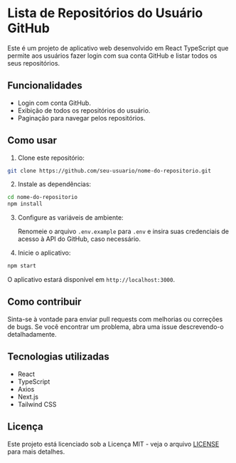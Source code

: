# Lista de Repositórios do Usuário GitHub

Este é um projeto de aplicativo web desenvolvido em React TypeScript que permite aos usuários fazer login com sua conta GitHub e listar todos os seus repositórios.

## Funcionalidades

- Login com conta GitHub.
- Exibição de todos os repositórios do usuário.
- Paginação para navegar pelos repositórios.

## Como usar

1. Clone este repositório:

```bash
git clone https://github.com/seu-usuario/nome-do-repositorio.git
```

2. Instale as dependências:

```bash
cd nome-do-repositorio
npm install
```

3. Configure as variáveis de ambiente:
   
   Renomeie o arquivo `.env.example` para `.env` e insira suas credenciais de acesso à API do GitHub, caso necessário.

4. Inicie o aplicativo:

```bash
npm start
```

O aplicativo estará disponível em `http://localhost:3000`.

## Como contribuir

Sinta-se à vontade para enviar pull requests com melhorias ou correções de bugs. Se você encontrar um problema, abra uma issue descrevendo-o detalhadamente.

## Tecnologias utilizadas

- React
- TypeScript
- Axios
- Next.js
- Tailwind CSS

## Licença

Este projeto está licenciado sob a Licença MIT - veja o arquivo [LICENSE](LICENSE) para mais detalhes.
